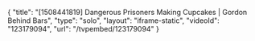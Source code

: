 {
    "title": "[1508441819] Dangerous Prisoners Making Cupcakes | Gordon Behind Bars",
    "type": "solo",
    "layout": "iframe-static",
    "videoId": "123179094",
    "url": "\/tvpembed\/123179094"
}